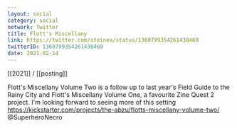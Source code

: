 ```yaml
---
layout: social
category: social
network: Twitter
title: Flott's Miscellany
link: https://twitter.com/steinea/status/1360799354261438469
twitterID: 1360799354261438469
date: 2021-02-14
---
```


[[2021]] / [[posting]]

Flott's Miscellany Volume Two is a follow up to last year's Field Guide to the Rainy City and Flott's Miscellany Volume One, a favourite Zine Quest 2 project. I'm looking forward to seeing more of this setting <https://kickstarter.com/projects/the-abzu/flotts-miscellany-volume-two/> @SuperheroNecro
